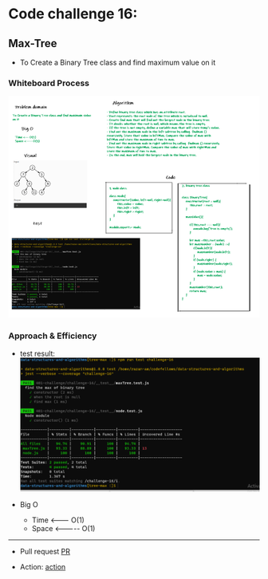 # Code challenge 16:

## Max-Tree
<!-- Description of the challenge -->
- To Create a Binary Tree class and find maximum value on it

### Whiteboard Process
<!-- Embedded whiteboard image -->

![image](/images/max.png)

### Approach & Efficiency
<!-- What approach did you take? Discuss Why. What is the Big O space/time for this approach? -->
- test result:
![image](/images/max-test.PNG)

- Big O 
   - Time <--- O(1)
   - Space <----- O(1)

---------------------------

- Pull request
[PR](https://github.com/Razan-am/data-structures-and-algorithms/pull/44/)

- Action:
[action](https://github.com/Razan-am/data-structures-and-algorithms/runs/3454664664?check_suite_focus=true)

